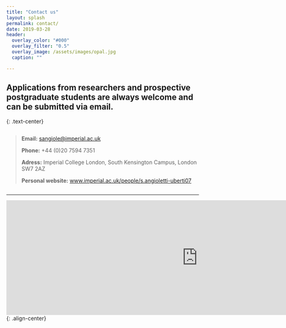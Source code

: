 ```yaml
---
title: "Contact us"
layout: splash
permalink: contact/
date: 2019-03-28
header:
  overlay_color: "#000"
  overlay_filter: "0.5"
  overlay_image: /assets/images/opal.jpg
  caption: ""

---
```


## Applications from researchers and prospective postgraduate students are always welcome and  <br /> can be submitted via email. 
{: .text-center}

  
  <div style="text-align: center;">
    <div style="display: inline-block; text-align: left;">
<blockquote title="Blockquote title">
  <p> <strong>Email:</strong> <a href="mailto:sangiole@imperial.ac.uk"> sangiole@imperial.ac.uk </a> <br />
    
  <strong>Phone:</strong> +44 (0)20 7594 7351 <br />
  
  
   <strong>Adress:</strong> Imperial College London, South Kensington Campus, London SW7 2AZ <br />
   
   <strong>Personal website:</strong> <a href="https://www.imperial.ac.uk/people/s.angioletti-uberti07">www.imperial.ac.uk/people/s.angioletti-uberti07</a>
  </p>
</blockquote>
    </div>
</div>  
  
---

<iframe src="https://www.google.com/maps/embed?pb=!1m18!1m12!1m3!1d9935.142508862944!2d-0.1836317984580645!3d51.49880130134745!2m3!1f0!2f0!3f0!3m2!1i1024!2i768!4f13.1!3m3!1m2!1s0x48760567da220a01%3A0x31911b371c692e86!2sImperial+College+London!5e0!3m2!1sde!2suk!4v1549637016161" width="1000" height="300" frameborder="0" style="border:0" allowfullscreen></iframe>{: .align-center}

